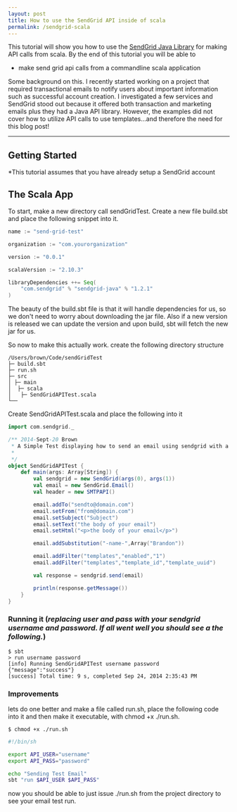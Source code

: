```yaml
---
layout: post
title: How to use the SendGrid API inside of scala
permalink: /sendgrid-scala
---
```


This tutorial will show you how to use the [SendGrid Java Library](https://github.com/sendgrid/sendgrid-java "sendgrid-java library repo") for making API calls from scala.  By the end of this tutorial you will be able to

* make send grid api calls from a commandline scala application

Some background on this.  I recently started working on a project that required transactional emails to notify users about important information such as successful account creation.  I investigated a few services and SendGrid stood out because it offered both transaction and marketing emails plus they had a Java API library.  However, the examples did not cover how to utilize API calls to use templates...and therefore the need for this blog post!

***

## Getting Started
*This tutorial assumes that you have already setup a SendGrid account

## The Scala App
To start, make a new directory call sendGridTest.
Create a new file build.sbt and place the following snippet into it.

```scala
name := "send-grid-test"

organization := "com.yourorganization"

version := "0.0.1"

scalaVersion := "2.10.3"

libraryDependencies ++= Seq(
    "com.sendgrid" % "sendgrid-java" % "1.2.1"
)
```

The beauty of the build.sbt file is that it will handle dependencies for us, so we don't need to worry about downloading the jar file.  Also if a new version is released we can update the version and upon build, sbt will fetch the new jar for us.

So now to make this actually work. create the following directory structure
```terminal
/Users/brown/Code/sendGridTest
├─ build.sbt
├─ run.sh
├─ src
│ ├─ main
│  ├─ scala
│   ├─ SendGridAPITest.scala
└── 
```

Create SendGridAPITest.scala and place the following into it
```scala
import com.sendgrid._

/** 2014-Sept-20 Brown
 * A Simple Test displaying how to send an email using sendgrid with a template
 * 
 */
object SendGridAPITest {
    def main(args: Array[String]) {
        val sendgrid = new SendGrid(args(0), args(1))
        val email = new SendGrid.Email()
        val header = new SMTPAPI()

        email.addTo("sendto@domain.com")
        email.setFrom("from@domain.com")
        email.setSubject("Subject")
        email.setText("the body of your email") 
        email.setHtml("<p>the body of your email</p>")  

        email.addSubstitution("-name-",Array("Brandon"))

        email.addFilter("templates","enabled","1")
        email.addFilter("templates","template_id","template_uuid")              

        val response = sendgrid.send(email)

        println(response.getMessage())
    }
}
```

### Running it (___replacing user and pass with your sendgrid username and password.  If all went well you should see a the following.___)
```terminal
$ sbt
> run username password
[info] Running SendGridAPITest username password
{"message":"success"}
[success] Total time: 9 s, completed Sep 24, 2014 2:35:43 PM
```

### Improvements
lets do one better and make a file called run.sh, place the following code into it and then make it executable, with chmod +x ./run.sh.

```terminal
$ chmod +x ./run.sh
```

```bash
#!/bin/sh

export API_USER="username"
export API_PASS="password"

echo "Sending Test Email"
sbt "run $API_USER $API_PASS"
```

now you should be able to just issue ./run.sh from the project directory to see your email test run.